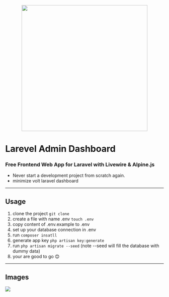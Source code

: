 <p align="center"><a href="https://laravel.com" target="_blank"><img src="https://raw.githubusercontent.com/laravel/art/master/logo-lockup/5%20SVG/2%20CMYK/1%20Full%20Color/laravel-logolockup-cmyk-red.svg" width="400"></a></p>


# Larevel Admin Dashboard
### Free Frontend Web App for Laravel with Livewire & Alpine.js

 - Never start a development project from scratch again.
 - minimize volt laravel dashboard

 
---

## Usage

1. clone the project `git clone `
2. create a file with name .env `touch .env`
3. copy content of .env.example to .env
4. set up your database connection in .env
5. run `composer insatll`
6. generate app key `php artisan key:generate`
7. run `php artisan migrate --seed` (note --seed will fill the database with dummy data)
8.  your are good to go 😊

---

## Images 

<img src="/public/assets/img/mockup-calendar-presentation.png">
<br>



















